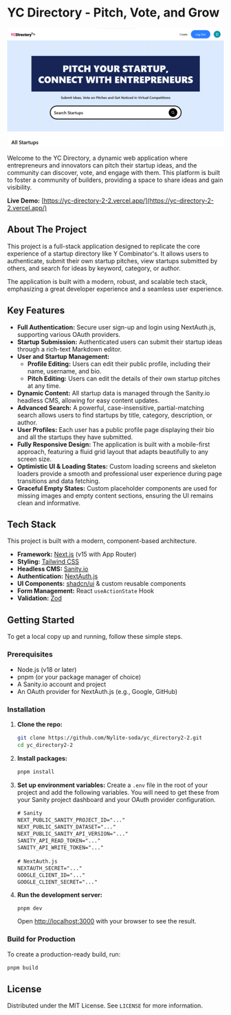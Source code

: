 # YC Directory - Pitch, Vote, and Grow

![YC Directory Screenshot](./public/image.png)

Welcome to the YC Directory, a dynamic web application where entrepreneurs and innovators can pitch their startup ideas, and the community can discover, vote, and engage with them. This platform is built to foster a community of builders, providing a space to share ideas and gain visibility.

**Live Demo:** [https://yc-directory-2-2.vercel.app/](https://yc-directory-2-2.vercel.app/)

## About The Project

This project is a full-stack application designed to replicate the core experience of a startup directory like Y Combinator's. It allows users to authenticate, submit their own startup pitches, view startups submitted by others, and search for ideas by keyword, category, or author.

The application is built with a modern, robust, and scalable tech stack, emphasizing a great developer experience and a seamless user experience.

## Key Features

-   **Full Authentication:** Secure user sign-up and login using NextAuth.js, supporting various OAuth providers.
-   **Startup Submission:** Authenticated users can submit their startup ideas through a rich-text Markdown editor.
-   **User and Startup Management:**
    -   **Profile Editing:** Users can edit their public profile, including their name, username, and bio.
    -   **Pitch Editing:** Users can edit the details of their own startup pitches at any time.
-   **Dynamic Content:** All startup data is managed through the Sanity.io headless CMS, allowing for easy content updates.
-   **Advanced Search:** A powerful, case-insensitive, partial-matching search allows users to find startups by title, category, description, or author.
-   **User Profiles:** Each user has a public profile page displaying their bio and all the startups they have submitted.
-   **Fully Responsive Design:** The application is built with a mobile-first approach, featuring a fluid grid layout that adapts beautifully to any screen size.
-   **Optimistic UI & Loading States:** Custom loading screens and skeleton loaders provide a smooth and professional user experience during page transitions and data fetching.
-   **Graceful Empty States:** Custom placeholder components are used for missing images and empty content sections, ensuring the UI remains clean and informative.

## Tech Stack

This project is built with a modern, component-based architecture.

-   **Framework:** [Next.js](https://nextjs.org/) (v15 with App Router)
-   **Styling:** [Tailwind CSS](https://tailwindcss.com/)
-   **Headless CMS:** [Sanity.io](https://www.sanity.io/)
-   **Authentication:** [NextAuth.js](https://next-auth.js.org/)
-   **UI Components:** [shadcn/ui](https://ui.shadcn.com/) & custom reusable components
-   **Form Management:** React `useActionState` Hook
-   **Validation:** [Zod](https://zod.dev/)

## Getting Started

To get a local copy up and running, follow these simple steps.

### Prerequisites

-   Node.js (v18 or later)
-   pnpm (or your package manager of choice)
-   A Sanity.io account and project
-   An OAuth provider for NextAuth.js (e.g., Google, GitHub)

### Installation

1.  **Clone the repo:**
    ```sh
    git clone https://github.com/Nylite-soda/yc_directory2-2.git
    cd yc_directory2-2
    ```

2.  **Install packages:**
    ```sh
    pnpm install
    ```

3.  **Set up environment variables:**
    Create a `.env` file in the root of your project and add the following variables. You will need to get these from your Sanity project dashboard and your OAuth provider configuration.

    ```env
    # Sanity
    NEXT_PUBLIC_SANITY_PROJECT_ID="..."
    NEXT_PUBLIC_SANITY_DATASET="..."
    NEXT_PUBLIC_SANITY_API_VERSION="..."
    SANITY_API_READ_TOKEN="..."
    SANITY_API_WRITE_TOKEN="..."

    # NextAuth.js
    NEXTAUTH_SECRET="..."
    GOOGLE_CLIENT_ID="..."
    GOOGLE_CLIENT_SECRET="..."
    ```

4.  **Run the development server:**
    ```sh
    pnpm dev
    ```

    Open [http://localhost:3000](http://localhost:3000) with your browser to see the result.

### Build for Production

To create a production-ready build, run:
```sh
pnpm build
```

## License

Distributed under the MIT License. See `LICENSE` for more information.
